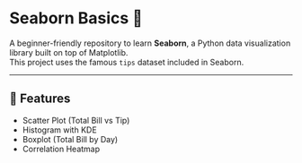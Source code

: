 # Seaborn Basics 🎨

A beginner-friendly repository to learn **Seaborn**, a Python data visualization library built on top of Matplotlib.  
This project uses the famous `tips` dataset included in Seaborn.

---

## 📌 Features
- Scatter Plot (Total Bill vs Tip)   
- Histogram with KDE
- Boxplot (Total Bill by Day)
- Correlation Heatmap
   
